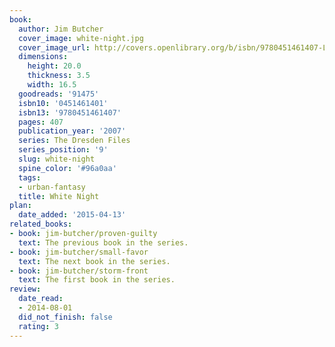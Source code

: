 ```yaml
---
book:
  author: Jim Butcher
  cover_image: white-night.jpg
  cover_image_url: http://covers.openlibrary.org/b/isbn/9780451461407-L.jpg
  dimensions:
    height: 20.0
    thickness: 3.5
    width: 16.5
  goodreads: '91475'
  isbn10: '0451461401'
  isbn13: '9780451461407'
  pages: 407
  publication_year: '2007'
  series: The Dresden Files
  series_position: '9'
  slug: white-night
  spine_color: '#96a0aa'
  tags:
  - urban-fantasy
  title: White Night
plan:
  date_added: '2015-04-13'
related_books:
- book: jim-butcher/proven-guilty
  text: The previous book in the series.
- book: jim-butcher/small-favor
  text: The next book in the series.
- book: jim-butcher/storm-front
  text: The first book in the series.
review:
  date_read:
  - 2014-08-01
  did_not_finish: false
  rating: 3
---
```

